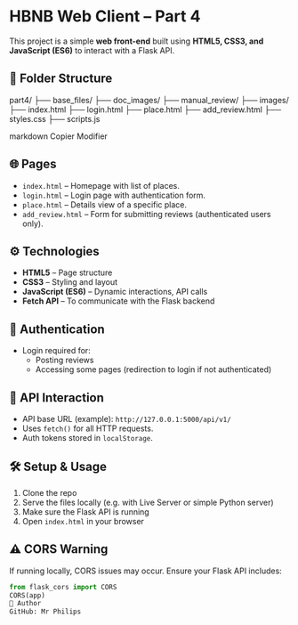 # HBNB Web Client – Part 4

This project is a simple **web front-end** built using **HTML5, CSS3, and JavaScript (ES6)** to interact with a Flask API.

## 📁 Folder Structure

part4/
├── base_files/
├── doc_images/
├── manual_review/
├── images/
├── index.html
├── login.html
├── place.html
├── add_review.html
├── styles.css
├── scripts.js

markdown
Copier
Modifier

## 🌐 Pages

- `index.html` – Homepage with list of places.
- `login.html` – Login page with authentication form.
- `place.html` – Details view of a specific place.
- `add_review.html` – Form for submitting reviews (authenticated users only).

## ⚙️ Technologies

- **HTML5** – Page structure  
- **CSS3** – Styling and layout  
- **JavaScript (ES6)** – Dynamic interactions, API calls  
- **Fetch API** – To communicate with the Flask backend

## 🔐 Authentication

- Login required for:
  - Posting reviews
  - Accessing some pages (redirection to login if not authenticated)

## 🔄 API Interaction

- API base URL (example): `http://127.0.0.1:5000/api/v1/`
- Uses `fetch()` for all HTTP requests.
- Auth tokens stored in `localStorage`.

## 🛠 Setup & Usage

1. Clone the repo  
2. Serve the files locally (e.g. with Live Server or simple Python server)  
3. Make sure the Flask API is running  
4. Open `index.html` in your browser

## ⚠️ CORS Warning

If running locally, CORS issues may occur. Ensure your Flask API includes:

```python
from flask_cors import CORS
CORS(app)
📌 Author
GitHub: Mr Philips